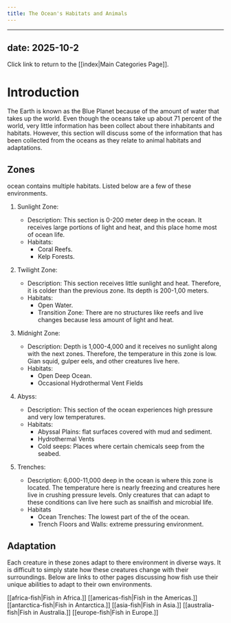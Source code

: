 ```yaml
---
title: The Ocean's Habitats and Animals
---
```

---
date: 2025-10-2
---
Click link to return to the [[index|Main Categories Page]].
# Introduction

The Earth is known as the Blue Planet because of the amount of water that takes up the world. Even though the oceans take up about 71 percent of the world, very little information has been collect about there inhabitants and habitats. However, this section will discuss some of the information that has been collected from the oceans as they relate to animal habitats and adaptations.

## Zones

ocean contains multiple habitats. Listed below are a few of these environments.

1. Sunlight Zone:
	- Description: This section is 0-200 meter deep in the ocean. It receives large portions of light and heat, and this place home most of ocean life.
	- Habitats:
		- Coral Reefs.
		- Kelp Forests.

2. Twilight Zone:
	- Description: This section receives little sunlight and heat. Therefore, it is colder than the previous zone. Its depth is 200-1,00 meters.
	- Habitats:
		- Open Water.
		- Transition Zone: There are no structures like reefs and live changes because less amount of light and heat.
	
3. Midnight Zone:
	- Description: Depth is 1,000-4,000 and it receives no sunlight along with the next zones. Therefore, the temperature in this zone is low. Gian squid, gulper eels, and other creatures live here.
	- Habitats:
		- Open Deep Ocean.
		- Occasional Hydrothermal Vent Fields
	
4. Abyss:
	- Description: This section of the ocean experiences high pressure and very low temperatures.
	- Habitats:
		- Abyssal Plains: flat surfaces covered with mud and sediment.
		- Hydrothermal Vents
		- Cold seeps: Places where certain chemicals seep from the seabed.
	
5. Trenches:
	- Description: 6,000-11,000 deep in the ocean is where this zone is located. The temperature here is nearly freezing and creatures here live in crushing pressure levels. Only creatures that can adapt to these conditions can live here such as snailfish and microbial life.
	- Habitats
		- Ocean Trenches: The lowest part of the of the ocean.
		- Trench Floors and Walls: extreme pressuring environment.
## Adaptation

Each creature in these zones adapt to there environment in diverse ways. It is difficult to simply state how these creatures change with their surroundings. Below are links to other pages discussing how fish use their unique abilities to adapt to their own environments.

[[africa-fish|Fish in Africa.]]
[[americas-fish|Fish in the Americas.]]
[[antarctica-fish|Fish in Antarctica.]]
[[asia-fish|Fish in Asia.]]
[[australia-fish|Fish in Australia.]]
[[europe-fish|Fish in Europe.]]